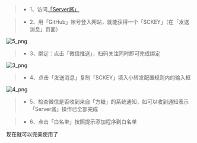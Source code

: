 > * 1、访问[「Server酱」](http://sc.ftqq.com/3.version)

> * 2、用「GitHub」账号登入网站，就能获得一个「SCKEY」（在「发送消息」页面） 

![5_png](https://raw.githubusercontent.com/tjn648609716/resources/master/images/5.png)

> * 3、绑定：点击「微信推送」，扫码关注同时即可完成绑定

![3_png](https://raw.githubusercontent.com/tjn648609716/resources/master/images/3.png)

> * 4、点击「发送消息」复制「SCKEY」填入小转发配置规则内的输入框 

![4_png](https://raw.githubusercontent.com/tjn648609716/resources/master/images/4.png)

> * 5、检查微信是否收到来自「方糖」的系统通知，如可以收到通知表示「Server酱」操作已全部完成 

> * 6、点击「白名单」按照提示添加程序到白名单

现在就可以完美使用了
